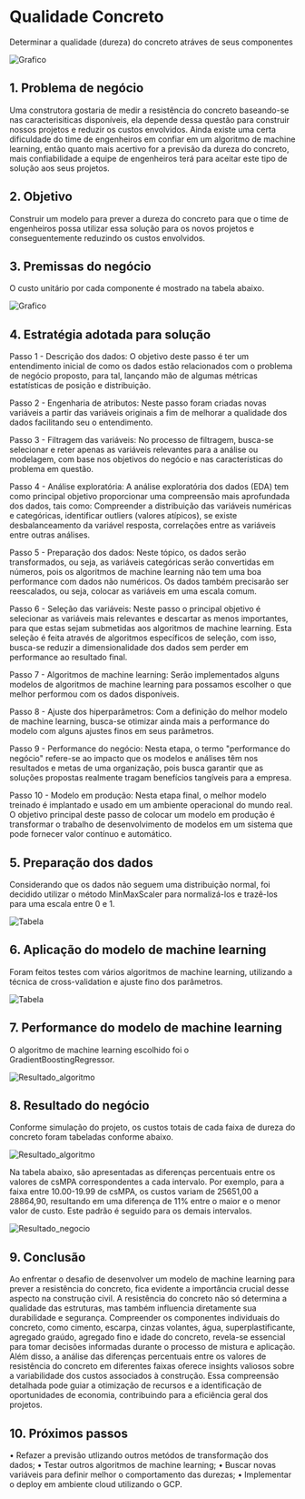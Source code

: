 # Qualidade Concreto

Determinar a qualidade (dureza) do concreto atráves de seus componentes

![Grafico](img/ensaio_resistencia.JPG)

## 1.	Problema de negócio
Uma construtora gostaria de medir a resistência do concreto baseando-se nas caracterisiticas disponíveis, ela depende dessa questão para construir nossos projetos e reduzir os custos envolvidos. Ainda existe uma certa dificuldade do time de engenheiros em confiar em um algoritmo de machine learning, então quanto mais acertivo for a previsão da dureza do concreto, mais confiabilidade a equipe de engenheiros terá para aceitar este tipo de solução aos seus projetos.

## 2.	Objetivo
Construir um modelo para prever a dureza do concreto para que o time de engenheiros possa utilizar essa solução para os novos projetos e conseguentemente reduzindo os custos envolvidos.

## 3.	Premissas do negócio
O custo unitário por cada componente é mostrado na tabela abaixo.

![Grafico](img/custo_unitario.JPG)

## 4.	Estratégia adotada para solução

Passo 1 - Descrição dos dados: O objetivo deste passo é ter um entendimento inicial de como os dados estão relacionados com o problema de negócio proposto, para tal, lançando mão de algumas métricas estatísticas de posição e distribuição.

Passo 2 - Engenharia de atributos: Neste passo foram criadas novas variáveis a partir das variáveis originais a fim de melhorar a qualidade dos dados facilitando seu o entendimento.

Passo 3 - Filtragem das variáveis: No processo de filtragem, busca-se selecionar e reter apenas as variáveis relevantes para a análise ou modelagem, com base nos objetivos do negócio e nas características do problema em questão.
 
Passo 4 - Análise exploratória: A análise exploratória dos dados (EDA) tem como principal objetivo proporcionar uma compreensão mais aprofundada dos dados, tais como: Compreender a distribuição das variáveis numéricas e categóricas, identificar outliers (valores atípicos), se existe desbalanceamento da variável resposta, correlações entre as variáveis entre outras análises.

Passo 5 - Preparação dos dados: Neste tópico, os dados serão transformados, ou seja, as variáveis categóricas serão convertidas em números, pois os algoritmos de machine learning não tem uma boa performance com dados não numéricos. Os dados também precisarão ser reescalados, ou seja, colocar as variáveis em uma escala comum.
 
Passo 6 - Seleção das variáveis: Neste passo o principal objetivo é selecionar as variáveis mais relevantes e descartar as menos importantes, para que estas sejam submetidas aos algoritmos de machine learning. Esta seleção é feita através de algoritmos específicos de seleção, com isso, busca-se reduzir a dimensionalidade dos dados sem perder em performance ao resultado final.

Passo 7 - Algoritmos de machine learning: Serão implementados alguns modelos de algoritmos de machine learning para possamos escolher o que melhor performou com os dados disponíveis.
 
Passo 8 - Ajuste dos hiperparâmetros: Com a definição do melhor modelo de machine learning, busca-se otimizar ainda mais a performance do modelo com alguns ajustes finos em seus parâmetros.

Passo 9 - Performance do negócio: Nesta etapa, o termo "performance do negócio" refere-se ao impacto que os modelos e análises têm nos resultados e metas de uma organização, pois busca garantir que as soluções propostas realmente tragam benefícios tangíveis para a empresa.

Passo 10 - Modelo em produção: Nesta etapa final, o melhor modelo treinado é implantado e usado em um ambiente operacional do mundo real. O objetivo principal deste passo de colocar um modelo em produção é transformar o trabalho de desenvolvimento de modelos em um sistema que pode fornecer valor contínuo e automático.

## 5.	Preparação dos dados
Considerando que os dados não seguem uma distribuição normal, foi decidido utilizar o método MinMaxScaler para normalizá-los e trazê-los para uma escala entre 0 e 1.

![Tabela](img/distribuicao_dados.JPG)

## 6.	Aplicação do modelo de machine learning
Foram feitos testes com vários algoritmos de machine learning, utilizando a técnica de cross-validation e ajuste fino dos parâmetros.

![Tabela](img/tabela_algoritmos.JPG)

## 7.	Performance do modelo de machine learning
O algoritmo de machine learning escolhido foi o GradientBoostingRegressor.

![Resultado_algoritmo](img/resultado_algoritmo_escolhido.JPG)

## 8.	Resultado do negócio
Conforme simulação do projeto, os custos totais de cada faixa de dureza do concreto foram tabeladas conforme abaixo.

![Resultado_algoritmo](img/custo_total.JPG)

Na tabela abaixo, são apresentadas as diferenças percentuais entre os valores de csMPA correspondentes a cada intervalo. Por exemplo, para a faixa entre 10.00-19.99 de csMPA, os custos variam de 25651,00 a 28864,90, resultando em uma diferença de 11% entre o maior e o menor valor de custo. Este padrão é seguido para os demais intervalos.

![Resultado_negocio](img/resultado_negocio.jpg)

## 9.	Conclusão
Ao enfrentar o desafio de desenvolver um modelo de machine learning para prever a resistência do concreto, fica evidente a importância crucial desse aspecto na construção civil. A resistência do concreto não só determina a qualidade das estruturas, mas também influencia diretamente sua durabilidade e segurança. Compreender os componentes individuais do concreto, como cimento, escarpa, cinzas volantes, água, superplastificante, agregado graúdo, agregado fino e idade do concreto, revela-se essencial para tomar decisões informadas durante o processo de mistura e aplicação.
Além disso, a análise das diferenças percentuais entre os valores de resistência do concreto em diferentes faixas oferece insights valiosos sobre a variabilidade dos custos associados à construção. Essa compreensão detalhada pode guiar a otimização de recursos e a identificação de oportunidades de economia, contribuindo para a eficiência geral dos projetos.

## 10.	Próximos passos
•	Refazer a previsão utlizando outros metódos de transformação dos dados;
•	Testar outros algoritmos de machine learning;
•	Buscar novas variáveis para definir melhor o comportamento das durezas;
•	Implementar o deploy em ambiente cloud utilizando o GCP.

